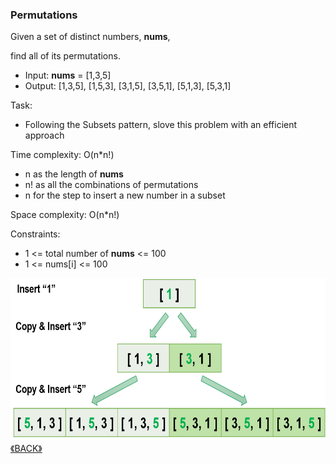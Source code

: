 ### Permutations

Given a set of distinct numbers, **nums**, 

find all of its permutations.

- Input: **nums** = [1,3,5]
- Output: [1,3,5], [1,5,3], [3,1,5], [3,5,1], [5,1,3], [5,3,1]

Task:
- Following the Subsets pattern, slove this problem with an efficient approach

Time complexity: O(n*n!)
- n as the length of **nums**
- n! as all the combinations of permutations 
- n for the step to insert a new number in a subset

Space complexity: O(n*n!)

Constraints:
- 1 <= total number of **nums** <= 100
- 1 <= nums[i] <= 100

<img src="images/2022-07-10_002209.png" height="260">
<a class="return" href="../README.md" style="text-align:right;"> 《BACK》 </a>